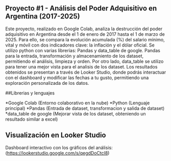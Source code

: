 ## Proyecto #1 - Análisis del Poder Adquisitivo en Argentina (2017-2025)

Este proyecto, realizado en Google Colab, analiza la destrucción del poder adquisitivo en Argentina desde el 1 de enero de 2017 hasta el 1 de marzo de 2025. Para ello, 
se compara la evolución acumulada (%) del salario mínimo, vital y móvil con dos indicadores clave: la inflación y el dólar oficial.
Se utilizo python con varias librerias: Pandas y data_table de google. Pandas para la entrada, transformación y almacenamiento de los dataset, permitiendo el análisis, limpieza y
orden. Por otro lado, data_table se utilizo para tener una mejor vista para el analisis de los dataset.
Los resultados obtenidos se presentan a través de Looker Studio, donde podrás interactuar con el dashboard y modificar las fechas a tu gusto, 
permitiendo una exploración personalizada de los datos.

##Librerias y lenguajes 

*Google Colab (Entorno colaborativo en la nube)
*Python (Lenguaje principal)
*Pandas (Entrada de dataset, transformacion y salida de dataset)
*data_table de google (Mejorar vista de los dataset, obteniendo un resultado similar a excel)

## Visualización en Looker Studio

Dashboard interactivo con los gráficos del análisis: (https://lookerstudio.google.com/s/qegdDoCtcl8)



